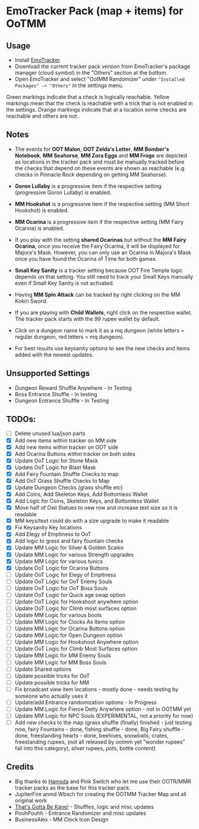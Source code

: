 # EmoTracker Pack (map + items) for OoTMM

## Usage

- Install [EmoTracker](https://emotracker.net/download/).
- Download the current tracker pack version from EmoTracker's package manager (cloud symbol) in the "Others" section at the bottom.
- Open EmoTracker and select "OotMM Randomizer" under `"Installed Packages" -> "Others"` in the settings menu.

Green markings indicate that a check is logically reachable. Yellow markings mean that the check is reachable with a trick that is not enabled in the settings. Orange markings indicate that at a location some checks are reachable and others are not.

## Notes

- The events for **OOT Malon**, **OOT Zelda's Letter**, **MM Bomber's Notebook**, **MM Seahorse**, **MM Zora Eggs** and **MM Frogs** are depicted as locations in the tracker pack and must be manually tracked before the checks that depend on these events are shown as reachable (e.g. checks in Pinnacle Rock depending on getting MM Seahorse).

- **Goron Lullaby** is a progressive item if the respective setting (progressive Goron Lullaby) is enabled.

- **MM Hookshot** is a progressive item if the respective setting (MM Short Hookshot) is enabled.

- **MM Ocarina** is a progressive item if the respective setting (MM Fairy Ocarina) is enabled.

- If you play with the setting **shared Ocarinas** but without the **MM Fairy Ocarina**, once you receive the Fairy Ocarina, it will be displayed for Majora's Mask. However, you can only use an Ocarina in Majora's Mask once you have found the Ocarina of Time for both games.

- **Small Key Sanity** is a tracker setting because OOT Fire Temple logic depends on that setting. You still need to track your Small Keys manually even if Small Key Sanity is not activated.

- Having **MM Spin Attack** can be tracked by right clicking on the MM Kokiri Sword.

- If you are playing with **Child Wallets**, right click on the respective wallet. The tracker pack starts with the 99 rupee wallet by default.

- Click on a dungeon name to mark it as a mq dungeon (white letters = regular dungeon, red letters = mq dungeon).

- For best results use keysanity options to see the new checks and items added with the newest updates.
  
## Unsupported Settings

- Dungeon Reward Shuffle Anywhere - In Testing
- Boss Entrance Shuffle - In testing
- Dungeon Entrance Shuffle - In Testing

## TODOs:

- [ ] Delete unused lua/json parts
- [X] Add new items within tracker on MM side
- [X] Add new items within tracker on OOT side
- [X] Add Ocarina Buttons within tracker on both sides
- [X] Update OoT Logic for Stone Mask 
- [X] Update OoT Logic for Blast Mask
- [X] Add Fairy Fountain Shuffle Checks to map
- [X] Add OoT Grass Shuffle Checks to Map
- [X] Update Dungeon Checks (grass shuffle etc)
- [X] Add Coins, Add Skeleton Keys, Add Bottomless Wallet
- [X] Add Logic for Coins, Skeleton Keys, and Bottomless Wallet
- [X] Move half of Owl Statues to new row and increase text size so it is readable
- [X] MM keys/text could do with a size upgrade to make it readable
- [X] Fix Keysanity Key locations
- [X] Add Elegy of Emptiness to OoT
- [X] Add logic to grass and fairy fountain checks
- [X] Update MM Logic for Silver & Golden Scales
- [X] Update MM Logic for various Strength upgrades
- [X] Update MM Logic for various tunics
- [X] Update OoT Logic for Ocarina Buttons
- [ ] Update OoT Logic for Elegy of Emptiness
- [ ] Update OoT Logic for OoT Enemy Souls
- [ ] Update OoT Logic for OoT Boss Souls
- [ ] Update OoT Logic for Quick age swap option
- [ ] Update OoT Logic for Hookshoot anywhere option
- [ ] Update OoT Logic for Climb most surfaces option
- [ ] Update MM Logic for various boots
- [ ] Update MM Logic for Clocks As Items option
- [ ] Update MM Logic for Ocarina Buttons option
- [ ] Update MM Logic for Open Dungeon option
- [ ] Update MM Logic for Hookshoot Anywhere option
- [ ] Update OoT Logic for Climb Most Surfaces option
- [ ] Update MM Logic for MM Enemy Souls
- [ ] Update MM Logic for MM Boss Souls
- [ ] Update Shared options
- [ ] Update possible tricks for OoT
- [ ] Update possible tricks for MM
- [ ] Fix broadcast view item locations - mostly done - needs testing by someone who actually uses it
- [ ] Update/add Entrance randomization options - In Progress
- [ ] Update MM Logic for Fierce Deity Anywhere option - not in OOTMM yet
- [ ] Update MM Logic for NPC Souls (EXPERIMENTAL, not a priority for now)
- [ ] Add new checks to the map (grass shuffle (finally) finished - just testing now, fairy Fountains - done, fishing shuffle - done, Big Fairy shuffle - done, freestanding hearts - done, beehives, snowballs, crates, freestanding rupees, (not all released by ootmm yet "wonder rupees" fall into this category), silver rupees, pots, bottle content)

## Credits

- Big thanks to [Hamsda](https://github.com/Hamsda/EmoTrackerPacks) and Pink Switch who let me use their OOTR/MMR tracker packs as the base for this tracker pack.
- JupiterFire anmd Wbsch for creating the OOTMM Tracker Map and all original work
- [That's Gotta Be Kane!](https://github.com/ThatsGottaBeKane) - Shuffles, logic and misc updates
- PouhPouhh - Entrance Randomizer and misc updates
- BusinessAlex - MM Clock Icon Design
